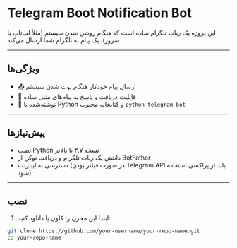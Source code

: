 # Telegram Boot Notification Bot

این پروژه یک ربات تلگرام ساده است که هنگام روشن شدن سیستم (مثلاً لپ‌تاپ یا سرور)، یک پیام به تلگرام شما ارسال می‌کند.

---

## ویژگی‌ها

- 📤 ارسال پیام خودکار هنگام بوت شدن سیستم
- 💬 قابلیت دریافت و پاسخ به پیام‌های متنی ساده
- 🐍 نوشته‌شده با Python و کتابخانه محبوب `python-telegram-bot`

---

## پیش‌نیازها

- نصب Python نسخه ۳.۷ یا بالاتر
- داشتن یک ربات تلگرام و دریافت توکن از BotFather
- دسترسی به اینترنت (در صورت فیلتر بودن Telegram API باید از پراکسی استفاده شود)

---

## نصب

1. ابتدا این مخزن را کلون یا دانلود کنید:

```bash
git clone https://github.com/your-username/your-repo-name.git
cd your-repo-name
